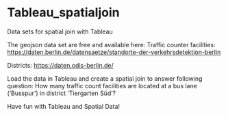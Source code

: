 # Tableau_spatialjoin
Data sets for spatial join with Tableau

The geojson data set are free and available here:
Traffic counter facilities: https://daten.berlin.de/datensaetze/standorte-der-verkehrsdetektion-berlin

Districts: https://daten.odis-berlin.de/

Load the data in Tableau and create a spatial join to answer following question:
How many traffic count facilities are located at a bus lane (‘Busspur’) in district ‘Tiergarten Süd’?

Have fun with Tableau and Spatial Data!
